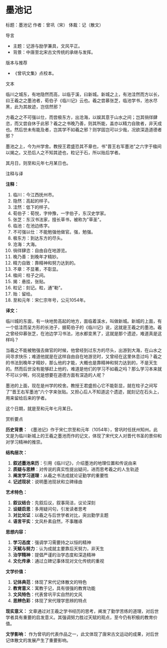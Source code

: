 <!--
 * @Author: ylmzfun ylmzfun@163.com
 * @Date: 2025-10-01 16:28:06
 * @LastEditors: ylmzfun ylmzfun@163.com
 * @LastEditTime: 2025-10-01 23:21:02
 * @FilePath: /poetry/序记/墨池记.md
 * @Description: 这是默认设置,请设置`customMade`, 打开koroFileHeader查看配置 进行设置: https://github.com/OBKoro1/koro1FileHeader/wiki/%E9%85%8D%E7%BD%AE
-->

# 墨池记

标题：墨池记
作者：曾巩（宋）
体裁：记（散文）

导言
- 主题：记游与励学兼具，文风平正。
- 背景：中唐至北宋古文传统的承继与发挥。

版本与推荐
- 《曾巩文集》点校本。

文本

临川之城东，有地隐然而高，以临于溪，曰新城。新城之上，有池洼然而方以长，曰王羲之之墨池者，荀伯子《临川记》云也。羲之尝慕张芝，临池学书，池水尽黑，此为其故迹，岂信然邪？

方羲之之不可强以仕，而尝极东方，出沧海，以娱其意于山水之间；岂其徜徉肆恣，而又尝自休于此邪？羲之之书晚乃善，则其所能，盖亦以精力自致者，非天成也。然后世未有能及者，岂其学不如羲之邪？则学固岂可以少哉，况欲深造道德者邪？

墨池之上，今为州学舍。教授王君盛恐其不章也，书"晋王右军墨池"之六字于楹间以揭之。又恐后人之不知其迹也，粒记于石，所以贻后学者。

其月日，则至和元年七月某日也。

注释与译

**注释：**
1. 临川：今江西抚州市。
2. 隐然：高起的样子。
3. 洼然：低下的样子。
4. 荀伯子：荀悦，字仲豫，一字伯子，东汉史学家。
5. 张芝：东汉书法家，擅长草书，被称为"草圣"。
6. 临池：在池边练字。
7. 不可强以仕：不能勉强他做官。强，勉强。
8. 极东方：到达东方的尽头。
9. 沧海：大海。
10. 徜徉肆恣：自由自在地游览。
11. 晚乃善：到晚年才精妙。
12. 精力自致：靠精神和努力达到的。
13. 不章：不显著，不彰显。
14. 楹间：柱子之间。
15. 揭：悬挂，张贴。
16. 粒记：刻记。粒，通"勒"。
17. 贻：留给。
18. 至和元年：宋仁宗年号，公元1054年。

**译文：**

临川城的东面，有一块地势高起的地方，面临着溪水，叫做新城。新城的上面，有一个低洼而呈方形的长池子，据荀伯子的《临川记》说，这就是王羲之的墨池。羲之曾经仰慕张芝，在池边学习书法，池水都变黑了，这就是那个遗迹，难道真是这样吗？

当羲之不能被勉强去做官的时候，他曾经到过东方的尽头，出游到大海，在山水之间寻求快乐；难道他就是在这样自由自在地游览时，又曾经在这里休息过吗？羲之的书法到晚年才精妙，那么他的才能，大概也是靠精神和努力达到的，不是天生的。然而后世没有能够赶上他的，难道是他们的学习不如羲之吗？那么学习本来就不可以少啊，何况是想要在道德方面有深造的人呢？

墨池的上面，现在是州学的校舍。教授王君盛担心它不能彰显，就在柱子之间写了"晋王右军墨池"六个字来张贴。又担心后人不知道这个遗迹，就刻记在石头上，用来留给后来的学者。

这个日期，就是至和元年七月某日。

赏析要点

**历史背景：**
《墨池记》作于宋仁宗至和元年（1054年），曾巩时任抚州知州。此文是为临川新城上的王羲之墨池而作的记文，体现了宋代文人对晋代书圣的景仰和对学习精神的推崇。

**结构层次：**
1. **叙述墨池来历**：引用《临川记》，介绍墨池的地理位置和传说由来
2. **质疑与思辨**：对传说的真实性提出疑问，进而思考羲之的人生轨迹
3. **阐发学习道理**：从羲之书法成就论证勤学的重要性
4. **记述现状**：说明墨池现状和立碑缘由

**艺术特色：**
1. **叙议结合**：先叙后议，叙事简洁，议论深刻
2. **设疑启思**：多用疑问句，引发读者思考
3. **对比论证**：以羲之与后世学者对比，突出勤学主题
4. **语言平实**：文风朴素自然，不事雕琢

**思想内容：**
1. **学习态度**：强调学习需要持之以恒的精神
2. **天赋与努力**：认为成就主要靠后天努力，非天生
3. **治学精神**：提倡严谨的治学态度和深造精神
4. **文化传承**：通过立碑记事体现对文化传统的重视

**文学价值：**
1. **记体典范**：体现了宋代记体散文的特色
2. **教育意义**：寓教于记，具有很强的教育功能
3. **文风特色**：代表曾巩平实自然的文风
4. **思辨色彩**：体现了宋代理学思辨的特点

**现实意义：**
文章通过对王羲之学书经历的思考，阐发了勤学苦练的道理，对后世学者具有重要的启发意义。其强调努力胜过天赋的观点，至今仍有积极的教育价值。

**文学影响：**
作为曾巩的代表作品之一，此文体现了唐宋古文运动的成果，对后世记体散文的发展产生了重要影响。
